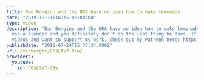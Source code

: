 ```yaml
---
title: Dan Bongino and the NRA have no idea how to make lemonade
date: "2019-10-11T16:15:09+08:00"
type: video
description: 'Dan Bongino and the NRA have no idea how to make lemonade. You don’t
  use a blender and you definitely don’t do the last thing he does. If you like my
  videos and want to support my work, check out my Patreon here: https://www.patreon.com/vicberger'
publishdate: "2018-07-24T15:37:34.000Z"
url: /vicberger/C6sLtV7-O5w/
providers:
  youtube:
    id: C6sLtV7-O5w
---
```

